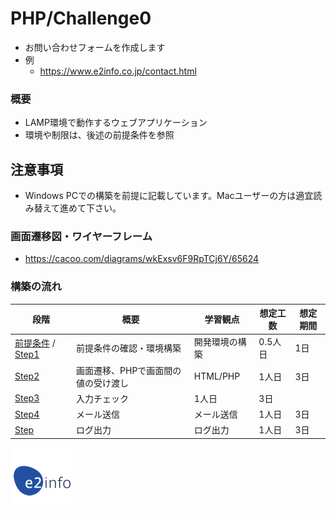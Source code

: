 # PHP/Challenge0

* お問い合わせフォームを作成します
* 例
    * https://www.e2info.co.jp/contact.html

### 概要

* LAMP環境で動作するウェブアプリケーション
* 環境や制限は、後述の前提条件を参照

## 注意事項

* Windows PCでの構築を前提に記載しています。Macユーザーの方は適宜読み替えて進めて下さい。

### 画面遷移図・ワイヤーフレーム

* https://cacoo.com/diagrams/wkExsv6F9RpTCj6Y/65624

### 構築の流れ

|  段階 | 概要 | 学習観点 | 想定工数 | 想定期間 |
|  ------ | ------ | ------  | ------ | ------ |
| [前提条件](../Common/Step0.md) / [Step1](../Common/Step1.md) | 前提条件の確認・環境構築 | 開発環境の構築 | 0.5人日 | 1日 |
| [Step2](Step2.md) | 画面遷移、PHPで画面間の値の受け渡し | HTML/PHP | 1人日 | 3日 |
| [Step3](Step3.md) | 入力チェック | 1人日 | 3日 |
| [Step4](Step4.md) | メール送信 | メール送信 | 1人日 | 3日 |
| [Step](Step5.md) | ログ出力 | ログ出力 | 1人日 | 3日 |

![イーツー・インフォロゴ](https://raw.githubusercontent.com/e2info/e2info-warehouse/master/images/logo/logo100x100_transparent.png)
